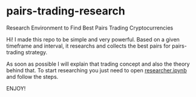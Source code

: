 # pairs-trading-research
 Research Environment to Find Best Pairs Trading Cryptocurrencies

Hi! 
I made this repo to be simple and very powerful.
Based on a given timeframe and interval, it researchs and collects the best pairs for pairs-trading strategy.

As soon as possible I will explain that trading concept and also the theory behind that.
To start researching you just need to open <a href=https://github.com/Algo-Tradings/pairs-trading-research/blob/main/researcher.ipynb>researcher.ipynb<a> and follow the steps.

ENJOY!
